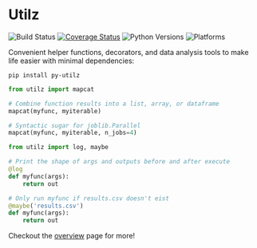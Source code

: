 # Utilz
![Build Status](https://github.com/ejolly/utilz/workflows/Utilz/badge.svg)
[![Coverage Status](https://coveralls.io/repos/github/ejolly/utilz/badge.svg?branch=master)](https://coveralls.io/github/ejolly/utilz?branch=master)
![Python Versions](https://img.shields.io/badge/python-3.7%20%7C%203.8%20%7C%203.9-blue)
![Platforms](https://img.shields.io/badge/platform-linux%20%7C%20osx%20%7C%20win-blue)

Convenient helper functions, decorators, and data analysis tools to make life easier with minimal dependencies:

`pip install py-utilz` 

```python
from utilz import mapcat

# Combine function results into a list, array, or dataframe
mapcat(myfunc, myiterable) 

# Syntactic sugar for joblib.Parallel
mapcat(myfunc, myiterable, n_jobs=4)
```

```python
from utilz import log, maybe

# Print the shape of args and outputs before and after execute
@log
def myfunc(args):
    return out

# Only run myfunc if results.csv doesn't eist
@maybe('results.csv')
def myfunc(args):
    return out
```

Checkout the [overview](intro.ipynb) page for more!